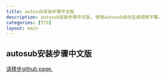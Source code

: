 ```yaml
---
title: autosub安装步骤中文版
description: autosub安装步骤中文版, 使用autosub自动生成视频字幕。
categories: [TTS]
layout: main
---
```

## autosub安装步骤中文版

[请移步github page.](https://7788wangzi.github.io/autosub-zh/)